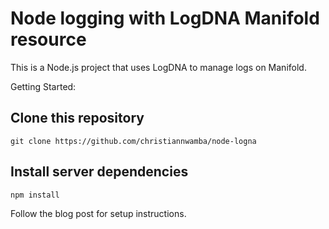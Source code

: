 Node logging with LogDNA Manifold resource 
===================================

This is a Node.js project that uses LogDNA to manage logs on Manifold.

Getting Started:

## Clone this repository
`git clone https://github.com/christiannwamba/node-logna`

## Install server dependencies
`npm install`

Follow the blog post for setup instructions.
